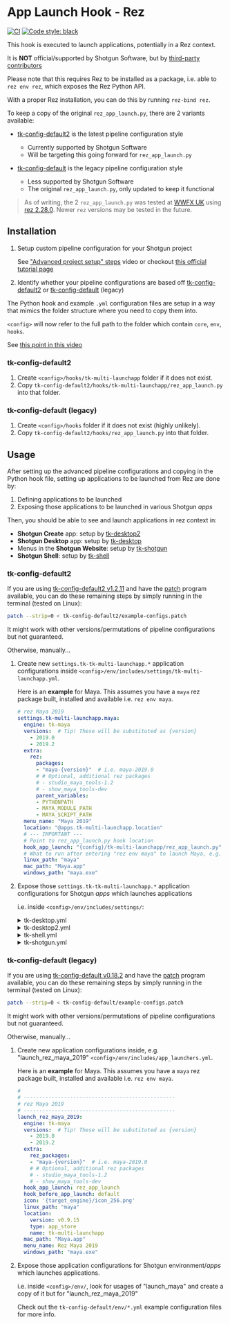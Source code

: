 # App Launch Hook - Rez

[![CI](https://github.com/nerdvegas/rez-shotgun/workflows/CI/badge.svg?branch=master)](https://github.com/nerdvegas/rez-shotgun/actions?query=workflow%3ACI+branch%3Amaster)
[![Code style: black](https://img.shields.io/badge/code%20style-black-000000.svg)](https://github.com/psf/black)


This hook is executed to launch applications, potentially in a Rez context.

It is **NOT** official/supported by Shotgun Software, but by
[third-party contributors](/AUTHORS.md)

Please note that this requires Rez to be installed as a package, i.e.
able to `rez env rez`, which exposes the Rez Python API.

With a proper Rez installation, you can do this by running `rez-bind rez`.


To keep a copy of the original `rez_app_launch.py`, there are 2 variants
available:

- [tk-config-default2] is the latest pipeline configuration style

  - Currently supported by Shotgun Software
  - Will be targeting this going forward for `rez_app_launch.py`

- [tk-config-default] is the legacy pipeline configuration style

  - Less supported by Shotgun Software
  - The original `rez_app_launch.py`, only updated to keep it functional

> As of writing, the 2 `rez_app_launch.py` was tested at [WWFX UK]
> using [rez 2.28.0]. Newer `rez` versions may be tested in the future.



## Installation

1. Setup custom pipeline configuration for your Shotgun project

   See ["Advanced project setup" steps](https://youtu.be/7qZfy7KXXX0?t=1170)
   video or checkout [this official tutorial page](https://developer.shotgunsoftware.com/5d83a936/#accessing-the-default-configuration)

1. Identify whether your pipeline configurations are based off
   [tk-config-default2] or [tk-config-default] (legacy)

The Python hook and example `.yml` configuration files are setup in a way
that mimics the folder structure where you need to copy them into.

`<config>` will now refer to the full path to the folder which contain
`core`, `env`, `hooks`.

See [this point in this video](https://youtu.be/7qZfy7KXXX0?t=2434)


### tk-config-default2

1. Create `<config>/hooks/tk-multi-launchapp` folder if it does not exist.
1. Copy `tk-config-default2/hooks/tk-multi-launchapp/rez_app_launch.py`
   into that folder.


### tk-config-default (legacy)

1. Create `<config>/hooks` folder if it does not exist (highly unlikely).
1. Copy `tk-config-default2/hooks/rez_app_launch.py` into that folder.


## Usage

After setting up the advanced pipeline configurations and copying in the
Python hook file, setting up applications to be launched from Rez are done by:

1. Defining applications to be launched
1. Exposing those applications to be launched in various Shotgun *apps*

Then, you should be able to see and launch applications in rez context in:

- **Shotgun Create** app: setup by [tk-desktop2]
- **Shotgun Desktop** app: setup by [tk-desktop]
- Menus in the **Shotgun Website**: setup by [tk-shotgun]
- **Shotgun Shell**: setup by [tk-shell]

### tk-config-default2

If you are using [tk-config-default2 v1.2.11] and have the [patch]
program available, you can do these remaining steps by simply running
in the terminal (tested on Linux):

```bash
patch --strip=0 < tk-config-default2/example-configs.patch
```

It might work with other versions/permutations of pipeline configurations
but not guaranteed.

Otherwise, manually...

1. Create new `settings.tk-tk-multi-launchapp.*` application configurations
   inside `<config>/env/includes/settings/tk-multi-launchapp.yml`.

   Here is an **example** for Maya. This assumes you have a `maya` rez package
   built, installed and available i.e. `rez env maya`.

   ```yaml
   # rez Maya 2019
   settings.tk-multi-launchapp.maya:
     engine: tk-maya
     versions:  # Tip! These will be substituted as {version}
       - 2019.0
       - 2019.2
     extra:
       rez:
         packages:
         - "maya-{version}"  # i.e. maya-2019.0
         # # Optional, additional rez packages
         # - studio_maya_tools-1.2
         # - show_maya_tools-dev
         parent_variables:
         - PYTHONPATH
         - MAYA_MODULE_PATH
         - MAYA_SCRIPT_PATH
     menu_name: "Maya 2019"
     location: "@apps.tk-multi-launchapp.location"
     # --- IMPORTANT ---
     # Point to rez_app_launch.py hook location
     hook_app_launch: "{config}/tk-multi-launchapp/rez_app_launch.py"
     # What to run after entering "rez env maya" to launch Maya, e.g.
     linux_path: "maya"
     mac_path: "Maya.app"
     windows_path: "maya.exe"
   ```

1. Expose those `settings.tk-tk-multi-launchapp.*` application configurations
   for Shotgun *apps* which launches applications

   i.e. inside `<config>/env/includes/settings/`:

   <details><summary>tk-desktop.yml</summary>

   ```yaml
   settings.tk-desktop.project:
     apps:
       tk-multi-pythonconsole:
         location: "@apps.tk-multi-pythonconsole.location"
       tk-multi-devutils:
         location: "@apps.tk-multi-devutils.location"
       tk-multi-launchapp: "@settings.tk-multi-launchapp"
       tk-multi-launchhiero: "@settings.tk-multi-launchapp.hiero"
       tk-multi-launchmari: "@settings.tk-multi-launchapp.mari"
       tk-multi-launchmaya: "@settings.tk-multi-launchapp.maya"  # Added this for rez Maya 2019!
   ```
   </details>

   <details><summary>tk-desktop2.yml</summary>

   ```yaml
   # project
   settings.tk-desktop2.all:
     apps:
       tk-multi-launchapp: "@settings.tk-multi-launchapp"
       tk-multi-launchhiero: "@settings.tk-multi-launchapp.hiero"
       tk-multi-launchmari: "@settings.tk-multi-launchapp.mari"
       tk-multi-launchmaya: "@settings.tk-multi-launchapp.maya"  # Added this for rez Maya 2019!
   ```
   </details>

   <details><summary>tk-shell.yml</summary>

   ```yaml
   # Same for other settings.tk-shell.*
   settings.tk-shell.asset:
     apps:
       tk-multi-launchapp: '@settings.tk-multi-launchapp'
       tk-multi-launchmaya: "@settings.tk-multi-launchapp.maya"  # Added this for rez Maya 2019!
       tk-multi-launchmari: '@settings.tk-multi-launchapp.mari'
   ```
   </details>

   <details><summary>tk-shotgun.yml</summary>

   ```yaml
   # Same for other settings.tk-shotgun.*
   settings.tk-shotgun.asset:
     apps:
       tk-multi-launchapp: "@settings.tk-multi-launchapp"
       tk-multi-launchmari: "@settings.tk-multi-launchapp.mari"
       tk-multi-launchmaya: "@settings.tk-multi-launchapp.maya"  # Added this for rez Maya 2019!
       tk-multi-launchmotionbuilder: "@settings.tk-multi-launchapp.motionbuilder"
   ```
   </details>

### tk-config-default (legacy)

If you are using [tk-config-default v0.18.2] and have the [patch]
program available, you can do these remaining steps by simply running
in the terminal (tested on Linux):

```bash
patch --strip=0 < tk-config-default/example-configs.patch
```

It might work with other versions/permutations of pipeline configurations
but not guaranteed.

Otherwise, manually...

1. Create new application configurations inside, e.g. "launch_rez_maya_2019"
   `<config>/env/includes/app_launchers.yml`.

   Here is an **example** for Maya. This assumes you have a `maya` rez package
   built, installed and available i.e. `rez env maya`.

   ```yaml
   #
   # -------------------------------------------------
   # rez Maya 2019
   # -------------------------------------------------
   launch_rez_maya_2019:
     engine: tk-maya
     versions:  # Tip! These will be substituted as {version}
       - 2019.0
       - 2019.2
     extra:
       rez_packages:
       - "maya-{version}"  # i.e. maya-2019.0
       # # Optional, additional rez packages
       # - studio_maya_tools-1.2
       # - show_maya_tools-dev
     hook_app_launch: rez_app_launch
     hook_before_app_launch: default
     icon: '{target_engine}/icon_256.png'
     linux_path: "maya"
     location:
       version: v0.9.15
       type: app_store
       name: tk-multi-launchapp
     mac_path: "Maya.app"
     menu_name: Rez Maya 2019
     windows_path: "maya.exe"
   ```

1. Expose those application configurations for Shotgun environment/*apps*
   which launches applications.

   i.e. inside `<config>/env/`, look for usages of "launch_maya" and create
   a copy of it but for "launch_rez_maya_2019"

   Check out the `tk-config-default/env/*.yml` example configuration files for
   more info.

[patch]: https://www.gnu.org/software/diffutils/manual/html_mono/diff.html#Invoking%20patch
[rez 2.28.0]: https://github.com/nerdvegas/rez/releases/tag/2.28.0
[tk-desktop2]: https://github.com/shotgunsoftware/tk-desktop2
[tk-desktop]: https://github.com/shotgunsoftware/tk-desktop
[tk-shotgun]: https://github.com/shotgunsoftware/tk-shotgun
[tk-shell]: https://github.com/shotgunsoftware/tk-shell
[tk-config-default]: https://github.com/shotgunsoftware/tk-config-default
[tk-config-default v0.18.2]: https://github.com/shotgunsoftware/tk-config-default/releases/tag/v0.18.2
[tk-config-default2]: https://github.com/shotgunsoftware/tk-config-default2
[tk-config-default2 v1.2.11]: https://github.com/shotgunsoftware/tk-config-default2/releases/tag/v1.2.11
[WWFX UK]: https://github.com/wwfxuk
